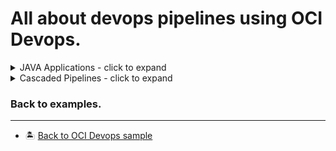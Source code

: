 All about devops pipelines using OCI Devops.
=======
<details>
  <summary>JAVA Applications - click to expand</summary>
  
* [Build and run a OCI devops pipeline with Java-Micronaut framework.](./oci-java-micronaut-devops-example/)

* [Build and run a OCI devops pipeline with JAVA and Graal VM framework.](./oci-java-graalvm-devops-example/)

</details>
<details>
  <summary>Cascaded Pipelines - click to expand</summary>
  
* [Cascaded Pipelines](./oci-cascaded-pipelines/sa)

</details>


### Back to examples.
----

- 🏝️ [Back to OCI Devops sample](../README.md)

